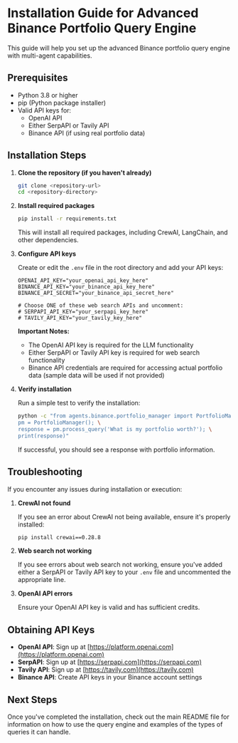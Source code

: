 # Installation Guide for Advanced Binance Portfolio Query Engine

This guide will help you set up the advanced Binance portfolio query engine with multi-agent capabilities.

## Prerequisites

- Python 3.8 or higher
- pip (Python package installer)
- Valid API keys for:
  - OpenAI API
  - Either SerpAPI or Tavily API
  - Binance API (if using real portfolio data)

## Installation Steps

1. **Clone the repository (if you haven't already)**

   ```bash
   git clone <repository-url>
   cd <repository-directory>
   ```

2. **Install required packages**

   ```bash
   pip install -r requirements.txt
   ```

   This will install all required packages, including CrewAI, LangChain, and other dependencies.

3. **Configure API keys**

   Create or edit the `.env` file in the root directory and add your API keys:

   ```
   OPENAI_API_KEY="your_openai_api_key_here"
   BINANCE_API_KEY="your_binance_api_key_here"
   BINANCE_API_SECRET="your_binance_api_secret_here"
   
   # Choose ONE of these web search APIs and uncomment:
   # SERPAPI_API_KEY="your_serpapi_key_here"
   # TAVILY_API_KEY="your_tavily_key_here"
   ```

   **Important Notes:**
   - The OpenAI API key is required for the LLM functionality
   - Either SerpAPI or Tavily API key is required for web search functionality
   - Binance API credentials are required for accessing actual portfolio data (sample data will be used if not provided)

4. **Verify installation**

   Run a simple test to verify the installation:

   ```bash
   python -c "from agents.binance.portfolio_manager import PortfolioManager; \
   pm = PortfolioManager(); \
   response = pm.process_query('What is my portfolio worth?'); \
   print(response)"
   ```

   If successful, you should see a response with portfolio information.

## Troubleshooting

If you encounter any issues during installation or execution:

1. **CrewAI not found**

   If you see an error about CrewAI not being available, ensure it's properly installed:

   ```bash
   pip install crewai==0.28.8
   ```

2. **Web search not working**

   If you see errors about web search not working, ensure you've added either a SerpAPI or Tavily API key to your `.env` file and uncommented the appropriate line.

3. **OpenAI API errors**

   Ensure your OpenAI API key is valid and has sufficient credits.

## Obtaining API Keys

- **OpenAI API**: Sign up at [https://platform.openai.com](https://platform.openai.com)
- **SerpAPI**: Sign up at [https://serpapi.com](https://serpapi.com)
- **Tavily API**: Sign up at [https://tavily.com](https://tavily.com)
- **Binance API**: Create API keys in your Binance account settings

## Next Steps

Once you've completed the installation, check out the main README file for information on how to use the query engine and examples of the types of queries it can handle. 